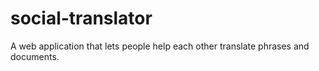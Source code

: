 social-translator
=================

A web application that lets people help each other translate phrases and documents.
